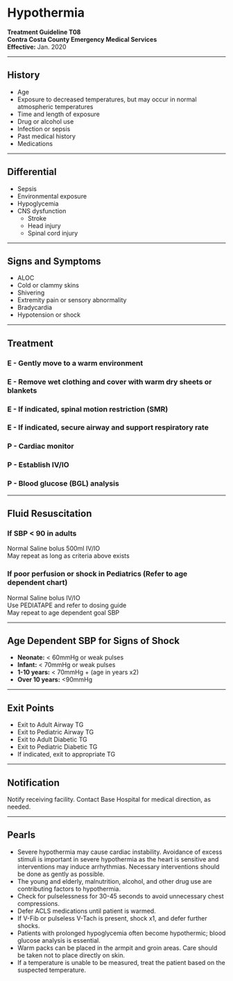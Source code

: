 # Hypothermia

**Treatment Guideline T08**  
**Contra Costa County Emergency Medical Services**  
**Effective:** Jan. 2020

---

## History

- Age
- Exposure to decreased temperatures, but may occur in normal atmospheric temperatures
- Time and length of exposure
- Drug or alcohol use
- Infection or sepsis
- Past medical history
- Medications

---

## Differential

- Sepsis
- Environmental exposure
- Hypoglycemia
- CNS dysfunction
  - Stroke
  - Head injury
  - Spinal cord injury

---

## Signs and Symptoms

- ALOC
- Cold or clammy skins
- Shivering
- Extremity pain or sensory abnormality
- Bradycardia
- Hypotension or shock

---

## Treatment

### E - Gently move to a warm environment

### E - Remove wet clothing and cover with warm dry sheets or blankets

### E - If indicated, spinal motion restriction (SMR)

### E - If indicated, secure airway and support respiratory rate

### P - Cardiac monitor

### P - Establish IV/IO

### P - Blood glucose (BGL) analysis

---

## Fluid Resuscitation

### If SBP < 90 in adults
Normal Saline bolus 500ml IV/IO  
May repeat as long as criteria above exists

### If poor perfusion or shock in Pediatrics (Refer to age dependent chart)
Normal Saline bolus IV/IO  
Use PEDIATAPE and refer to dosing guide  
May repeat to age dependent goal SBP

---

## Age Dependent SBP for Signs of Shock

- **Neonate:** < 60mmHg or weak pulses
- **Infant:** < 70mmHg or weak pulses
- **1-10 years:** < 70mmHg + (age in years x2)
- **Over 10 years:** <90mmHg

---

## Exit Points

- Exit to Adult Airway TG
- Exit to Pediatric Airway TG
- Exit to Adult Diabetic TG
- Exit to Pediatric Diabetic TG
- If indicated, exit to appropriate TG

---

## Notification

Notify receiving facility. Contact Base Hospital for medical direction, as needed.

---

## Pearls

- Severe hypothermia may cause cardiac instability. Avoidance of excess stimuli is important in severe hypothermia as the heart is sensitive and interventions may induce arrhythmias. Necessary interventions should be done as gently as possible.
- The young and elderly, malnutrition, alcohol, and other drug use are contributing factors to hypothermia.
- Check for pulselessness for 30-45 seconds to avoid unnecessary chest compressions.
- Defer ACLS medications until patient is warmed.
- If V-Fib or pulseless V-Tach is present, shock x1, and defer further shocks.
- Patients with prolonged hypoglycemia often become hypothermic; blood glucose analysis is essential.
- Warm packs can be placed in the armpit and groin areas. Care should be taken not to place directly on skin.
- If a temperature is unable to be measured, treat the patient based on the suspected temperature.

